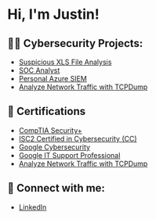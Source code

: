 <h1>Hi, I'm Justin!</h1>
<h2>👨‍💻 Cybersecurity Projects: </h2>

  - [Suspicious XLS File Analysis](https://github.com/JustInCybersecurity/Suspicious-XLS-File-Analysis)
  - [SOC Analyst](https://github.com/JustInCybersecurity/LetsDefend-Portfolio)
  - [Personal Azure SIEM](https://github.com/JustInCybersecurity/PersonalAzureSIEM.git)
  - [Analyze Network Traffic with TCPDump](https://github.com/JustInCybersecurity/NetworkTrafficAnalyzation)
 
<h2>📝 Certifications</h2>

  - [CompTIA Security+](https://www.credly.com/badges/59717c13-2bfd-4465-88d7-7b37c563159d/linked_in_profile)
  - [ISC2 Certified in Cybersecurity (CC)](https://www.credly.com/badges/a04f8588-769b-4aa9-8d2e-aac72bcd8dab/linked_in_profile)
  - [Google Cybersecurity](https://www.coursera.org/account/accomplishments/professional-cert/MCV3SDZE5YUH)
  - [Google IT Support Professional](https://coursera.org/share/f2762d902ff649484922f78957566f2f)
  - [Analyze Network Traffic with TCPDump](https://coursera.org/share/8399af97dc2a50e00fcde68184f4fd32)

<h2> 🤳 Connect with me:</h2>

  - [LinkedIn](https://www.linkedin.com/in/justin-potter-b40844163/)

<!--
**JustInCybersecurity/JustInCybersecurity** is a ✨ _special_ ✨ repository because its `README.md` (this file) appears on your GitHub profile.

Here are some ideas to get you started:

- 🔭 I’m currently working on ...
- 🌱 I’m currently learning ...
- 👯 I’m looking to collaborate on ...
- 🤔 I’m looking for help with ...
- 💬 Ask me about ...
- 📫 How to reach me: ...
- 😄 Pronouns: ...
- ⚡ Fun fact: ...
-->
